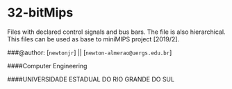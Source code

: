 # 32-bitMips

Files with declared control signals and bus bars. The file is also hierarchical.
This files can be used as base to miniMIPS project [2019/2].


###@author: [`newtonjr`] || [`newton-almerao@uergs.edu.br`]


####Computer Engineering

####UNIVERSIDADE ESTADUAL DO RIO GRANDE DO SUL
